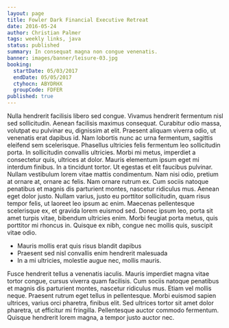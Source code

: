 ```yaml
---
layout: page
title: Fowler Dark Financial Executive Retreat
date: 2016-05-24
author: Christian Palmer
tags: weekly links, java
status: published
summary: In consequat magna non congue venenatis.
banner: images/banner/leisure-03.jpg
booking:
  startDate: 05/03/2017
  endDate: 05/05/2017
  ctyhocn: ABYDRHX
  groupCode: FDFER
published: true
---
```

Nulla hendrerit facilisis libero sed congue. Vivamus hendrerit fermentum nisl sed sollicitudin. Aenean facilisis maximus consequat. Curabitur odio massa, volutpat eu pulvinar eu, dignissim at elit. Praesent aliquam viverra odio, ut venenatis erat dapibus id. Nam lobortis nunc ac urna fermentum, sagittis eleifend sem scelerisque. Phasellus ultricies felis fermentum leo sollicitudin porta. In sollicitudin convallis ultricies. Morbi mi metus, imperdiet a consectetur quis, ultrices at dolor. Mauris elementum ipsum eget mi interdum finibus. In a tincidunt tortor.
Ut egestas et elit faucibus pulvinar. Nullam vestibulum lorem vitae mattis condimentum. Nam nisi odio, pretium at ornare at, ornare ac felis. Nam ornare rutrum ex. Cum sociis natoque penatibus et magnis dis parturient montes, nascetur ridiculus mus. Aenean eget dolor justo. Nullam varius, justo eu porttitor sollicitudin, quam risus tempor felis, ut laoreet leo ipsum ac enim. Maecenas pellentesque scelerisque ex, et gravida lorem euismod sed. Donec ipsum leo, porta sit amet turpis vitae, bibendum ultricies enim. Morbi feugiat porta metus, quis porttitor mi rhoncus in. Quisque ex nibh, congue nec mollis quis, suscipit vitae odio.

* Mauris mollis erat quis risus blandit dapibus
* Praesent sed nisl convallis enim hendrerit malesuada
* In a mi ultricies, molestie augue nec, mollis mauris.

Fusce hendrerit tellus a venenatis iaculis. Mauris imperdiet magna vitae tortor congue, cursus viverra quam facilisis. Cum sociis natoque penatibus et magnis dis parturient montes, nascetur ridiculus mus. Etiam vel mollis neque. Praesent rutrum eget tellus in pellentesque. Morbi euismod sapien ultrices, varius orci pharetra, finibus elit. Sed ultrices tortor sit amet dolor pharetra, ut efficitur mi fringilla. Pellentesque auctor commodo fermentum. Quisque hendrerit lorem magna, a tempor justo auctor nec.
